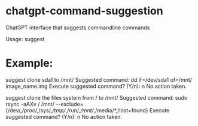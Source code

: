 # chatgpt-command-suggestion
ChatGPT interface that suggests commandline commands

Usage: suggest <command description>

# Example:

suggest clone sda1 to /mnt/
Suggested command: dd if=/dev/sda1 of=/mnt/ image_name.img
Execute suggested command? (Y/n): n
No action taken.

suggest clone the files system from / to /mnt/
Suggested command: sudo rsync -aAXv / /mnt/ --exclude={/dev/*,/proc/*,/sys/*,/tmp/*,/run/*,/mnt/*,/media/*,/lost+found}
Execute suggested command? (Y/n): n
No action taken.
